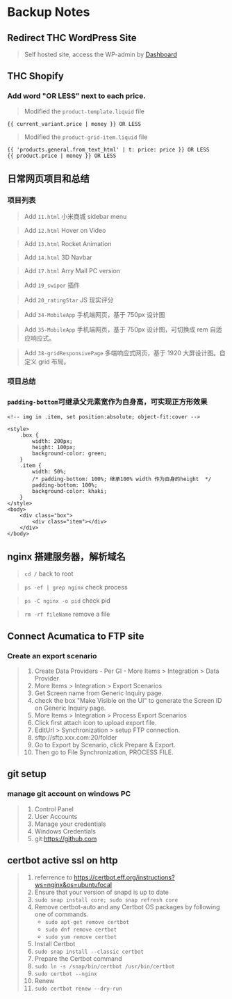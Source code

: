 # Backup Notes

## Redirect THC WordPress Site

> Self hosted site, access the WP-admin by [Dashboard](https://thehighculture.resultco.com/wp-admin/)

## THC Shopify

### Add word "OR LESS" next to each price.

> Modified the `product-template.liquid` file

```
{{ current_variant.price | money }} OR LESS
```

> Modified the `product-grid-item.liquid` file

```
{{ 'products.general.from_text_html' | t: price: price }} OR LESS
{{ product.price | money }} OR LESS
```

## 日常网页项目和总结

### 项目列表

> Add `11.html` 小米商城 sidebar menu

> Add `12.html` Hover on Video

> Add `13.html` Rocket Animation

> Add `14.html` 3D Navbar

> Add `17.html` Arry Mall PC version

> Add `19_swiper` 插件

> Add `20_ratingStar` JS 现实评分

> Add `34-MobileApp` 手机端网页，基于 750px 设计图

> Add `35-MobileApp` 手机端网页，基于 750px 设计图，可切换成 rem 自适应响应式。

> Add `38-gridResponsivePage` 多端响应式网页，基于 1920 大屏设计图。自定义 grid 布局。

### 项目总结

### `padding-bottom`可继承父元素宽作为自身高，可实现正方形效果

```
<!-- img in .item, set position:absolute; object-fit:cover -->

<style>
    .box {
        width: 200px;
        height: 100px;
        background-color: green;
    }
    .item {
        width: 50%;
        /* padding-bottom: 100%; 继承100% width 作为自身的height  */
        padding-bottom: 100%;
        background-color: khaki;
    }
</style>
<body>
    <div class="box">
        <div class="item"></div>
    </div>
</body>
```

## nginx 搭建服务器，解析域名

> `cd /` back to root

> `ps -ef | grep nginx` check process

> `ps -C nginx -o pid` check pid

> `rm -rf fileName` remove a file

## Connect Acumatica to FTP site

### Create an export scenario

> 1. Create Data Providers - Per GI - More Items > Integration > Data Provider
> 1. More Items > Integration > Export Scenarios
> 1. Get Screen name from Generic Inquiry page.
> 1. check the box "Make Visible on the UI" to generate the Screen ID on Generic Inquiry page.
> 1. More Items > Integration > Process Export Scenarios
> 1. Click first attach icon to upload export file.
> 1. EditUrl > Synchronization > setup FTP connection.
> 1. sftp://sftp.xxx.com:20/folder
> 1. Go to Export by Scenario, click Prepare & Export.
> 1. Then go to File Synchronization, PROCESS FILE.

## git setup

### manage git account on windows PC

> 1. Control Panel
> 1. User Accounts
> 1. Manage your credentials
> 1. Windows Credentials
> 1. git:https://github.com

## certbot active ssl on http

> 1. referrence to https://certbot.eff.org/instructions?ws=nginx&os=ubuntufocal
> 1. Ensure that your version of snapd is up to date
> 1. `sudo snap install core; sudo snap refresh core`
> 1. Remove certbot-auto and any Certbot OS packages by following one of commands.
>     - `sudo apt-get remove certbot`
>     - `sudo dnf remove certbot`
>     - `sudo yum remove certbot`
> 1. Install Certbot
> 1. `sudo snap install --classic certbot`
> 1. Prepare the Certbot command
> 1. `sudo ln -s /snap/bin/certbot /usr/bin/certbot`
> 1. `sudo certbot --nginx`
> 1. Renew
> 1. `sudo certbot renew --dry-run`
